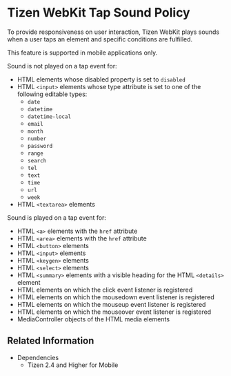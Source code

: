 # Tizen WebKit Tap Sound Policy

To provide responsiveness on user interaction, Tizen WebKit plays sounds when a user taps an element and specific conditions are fulfilled.

This feature is supported in mobile applications only.

Sound is not played on a tap event for:

- HTML elements whose disabled property is set to `disabled`
- HTML `<input>` elements whose type attribute is set to one of the following editable types:  
  *	`date`
  * `datetime`
  * `datetime-local`
  * `email`
  * `month`
  * `number`
  * `password`
  * `range`
  * `search`
  * `tel`
  * `text`
  * `time`
  * `url`
  * `week`		
- HTML `<textarea>` elements

Sound is played on a tap event for:

- HTML `<a>` elements with the `href` attribute
- HTML `<area>` elements with the `href` attribute
- HTML `<button>` elements
- HTML `<input>` elements
- HTML `<keygen>` elements
- HTML `<select>` elements
- HTML `<summary>` elements with a visible heading for the HTML `<details>` element
- HTML elements on which the click event listener is registered
- HTML elements on which the mousedown event listener is registered
- HTML elements on which the mouseup event listener is registered
- HTML elements on which the mouseover event listener is registered
- MediaController objects of the HTML media elements

## Related Information
* Dependencies
  - Tizen 2.4 and Higher for Mobile
